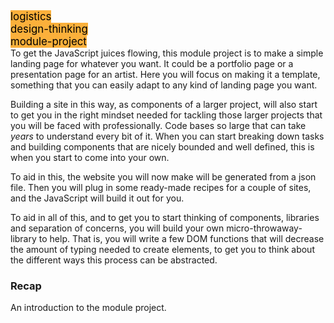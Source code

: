 <div><span class="badge badge-pill badge-primary" style="font-size:1.2em; background-color:#fbb03b; color:black">logistics</span></div><div><span class="badge badge-pill badge-primary" style="font-size:1.2em; background-color:#fbb03b; color:black">design-thinking</span></div><div><span class="badge badge-pill badge-primary" style="font-size:1.2em; background-color:#fbb03b; color:black">module-project</span></div>
To get the JavaScript juices flowing,
this module project is to make a simple landing page for whatever you want.
It could be a portfolio page or a presentation page for an artist.
Here you will focus on making it a template,
something that you can easily adapt to any kind of landing page you want.

Building a site in this way, as components of a larger project,
will also start to get you in the right mindset needed
for tackling those larger projects that you will be faced with professionally.
Code bases so large that can take _years_ to understand every bit of it.
When you can start breaking down tasks
and building components that are nicely bounded and well defined,
this is when you start to come into your own.

To aid in this,
the website you will now make will be generated from a json file.
Then you will plug in some ready-made recipes for a couple of sites,
and the JavaScript will build it out for you.

To aid in all of this, and to get you to start thinking of components,
libraries and separation of concerns,
you will build your own micro-throwaway-library to help.
That is, you will write a few DOM functions
that will decrease the amount of typing needed to create elements,
to get you to think about the different ways this process can be abstracted.

### Recap

An introduction to the module project.
